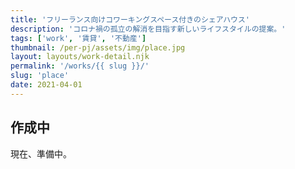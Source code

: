 ```yaml
---
title: 'フリーランス向けコワーキングスペース付きのシェアハウス'
description: 'コロナ禍の孤立の解消を目指す新しいライフスタイルの提案。'
tags: ['work', '賃貸', '不動産']
thumbnail: /per-pj/assets/img/place.jpg
layout: layouts/work-detail.njk
permalink: '/works/{{ slug }}/'
slug: 'place'
date: 2021-04-01
---
```


## 作成中

現在、準備中。
